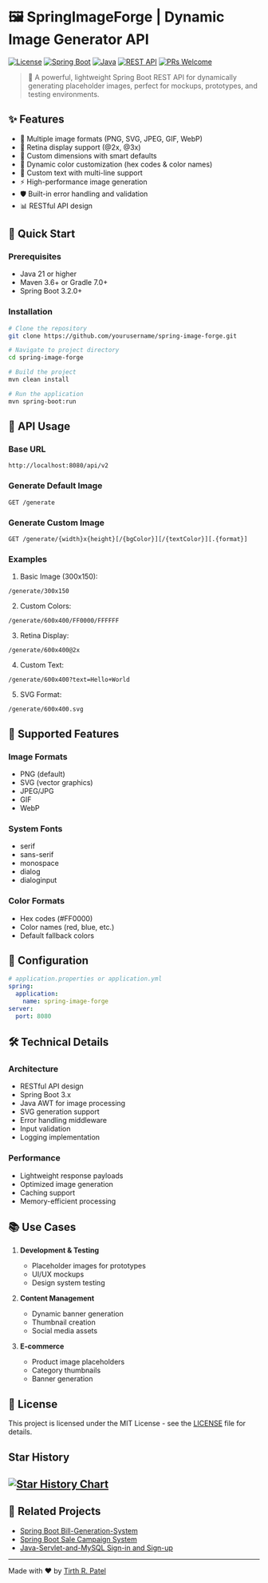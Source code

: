 # 🖼️ SpringImageForge | Dynamic Image Generator API

[![License](https://img.shields.io/badge/License-MIT-blue.svg)](LICENSE)
[![Spring Boot](https://img.shields.io/badge/Spring%20Boot-3.2.0-brightgreen.svg)](https://spring.io/projects/spring-boot)
[![Java](https://img.shields.io/badge/Java-21-orange.svg)](https://www.oracle.com/java/)
[![REST API](https://img.shields.io/badge/REST%20API-v2-blue.svg)](https://swagger.io/)
[![PRs Welcome](https://img.shields.io/badge/PRs-welcome-brightgreen.svg)](CONTRIBUTING.md)

> 🚀 A powerful, lightweight Spring Boot REST API for dynamically generating placeholder images, perfect for mockups, prototypes, and testing environments.

## ✨ Features

- 🎨 Multiple image formats (PNG, SVG, JPEG, GIF, WebP)
- 📱 Retina display support (@2x, @3x)
- 🎯 Custom dimensions with smart defaults
- 🌈 Dynamic color customization (hex codes & color names)
- 📝 Custom text with multi-line support
- ⚡ High-performance image generation
- 🛡️ Built-in error handling and validation
- 📊 RESTful API design

## 🚀 Quick Start

### Prerequisites
- Java 21 or higher
- Maven 3.6+ or Gradle 7.0+
- Spring Boot 3.2.0+

### Installation

```bash
# Clone the repository
git clone https://github.com/yourusername/spring-image-forge.git

# Navigate to project directory
cd spring-image-forge

# Build the project
mvn clean install

# Run the application
mvn spring-boot:run
```

## 🎯 API Usage

### Base URL
```
http://localhost:8080/api/v2
```

### Generate Default Image
```http
GET /generate
```

### Generate Custom Image
```http
GET /generate/{width}x{height}[/{bgColor}][/{textColor}][.{format}]
```

### Examples

1. Basic Image (300x150):
```
/generate/300x150
```

2. Custom Colors:
```
/generate/600x400/FF0000/FFFFFF
```

3. Retina Display:
```
/generate/600x400@2x
```

4. Custom Text:
```
/generate/600x400?text=Hello+World
```

5. SVG Format:
```
/generate/600x400.svg
```

## 🎨 Supported Features

### Image Formats
- PNG (default)
- SVG (vector graphics)
- JPEG/JPG
- GIF
- WebP

### System Fonts
- serif
- sans-serif
- monospace
- dialog
- dialoginput

### Color Formats
- Hex codes (#FF0000)
- Color names (red, blue, etc.)
- Default fallback colors

## 🔧 Configuration

```yaml
# application.properties or application.yml
spring:
  application:
    name: spring-image-forge
server:
  port: 8080
```

## 🛠️ Technical Details

### Architecture
- RESTful API design
- Spring Boot 3.x
- Java AWT for image processing
- SVG generation support
- Error handling middleware
- Input validation
- Logging implementation

### Performance
- Lightweight response payloads
- Optimized image generation
- Caching support
- Memory-efficient processing

## 📚 Use Cases

1. **Development & Testing**
   - Placeholder images for prototypes
   - UI/UX mockups
   - Design system testing

2. **Content Management**
   - Dynamic banner generation
   - Thumbnail creation
   - Social media assets

3. **E-commerce**
   - Product image placeholders
   - Category thumbnails
   - Banner generation

## 📄 License

This project is licensed under the MIT License - see the [LICENSE](LICENSE) file for details.

## Star History

[![Star History Chart](https://api.star-history.com/svg?repos=tirth063/spring-image-forge&type=Date)](https://star-history.com/#tirth063/spring-image-forge&Date)
---
## 🔗 Related Projects

- [Spring Boot Bill-Generation-System](https://github.com/tirth063/Bill-Generation-System)
- [Spring Boot Sale Campaign System](https://github.com/tirth063/Sale-Campaign-System)
- [Java-Servlet-and-MySQL Sign-in and Sign-up](https://github.com/tirth063/-User-Registration-and-Login-System-using-java-Servlet-and-MySQL)

---

Made with ❤️ by [Tirth R. Patel](https://github.com/tirth063)

